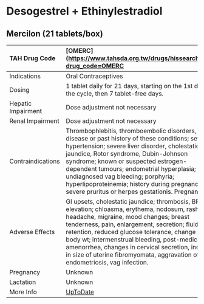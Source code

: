 # Desogestrel + Ethinylestradiol

## Mercilon (21 tablets/box)

| TAH Drug Code      | [OMERC](https://www.tahsda.org.tw/drugs/hissearch.php?drug_code=OMERC                                                                                                                                                                                                                                                                                                                                                      |
|:-------------------|:---------------------------------------------------------------------------------------------------------------------------------------------------------------------------------------------------------------------------------------------------------------------------------------------------------------------------------------------------------------------------------------------------------------------------|
| Indications        | Oral Contraceptives                                                                                                                                                                                                                                                                                                                                                                                                        |
| Dosing             | 1 tablet daily for 21 days, starting on the 1st day of the cycle, then 7 tablet-free days.                                                                                                                                                                                                                                                                                                                                 |
| Hepatic Impairment | Dose adjustment not necessary                                                                                                                                                                                                                                                                                                                                                                                              |
| Renal Impairment   | Dose adjustment not necessary                                                                                                                                                                                                                                                                                                                                                                                              |
| Contraindications  | Thrombophlebitis, thromboembolic disorders, CV disease or past history of these conditions; severe hypertension; severe liver disorder, cholestatic jaundice, Rotor syndrome, Dubin-Johnson syndrome; known or suspected estrogen-dependent tumours; endometrial hyperplasia; undiagnosed vag bleeding; porphyria; hyperlipoproteinemia; history during pregnancy of severe pruritus or herpes gestationis. Pregnancy.     |
| Adverse Effects    | GI upsets, cholestatic jaundice; thrombosis, BP elevation; chloasma, erythema, nodosum, rash; headache, migraine, mood changes; breast tenderness, pain, enlargement, secretion; fluid retention, reduced glucose tolerance, change in body wt; intermenstrual bleeding, post-medication amenorrhea, changes in cervical secretion, increase in size of uterine fibromyomata, aggravation of endometriosis, vag infection. |
| Pregnancy          | Unknown                                                                                                                                                                                                                                                                                                                                                                                                                    |
| Lactation          | Unknown                                                                                                                                                                                                                                                                                                                                                                                                                    |
| More Info          | [UpToDate](https://www.uptodate.com/contents/desogestrel-and-ethinylestradiol-drug-information)                                                                                                                                                                                                                                                                                                                            |

